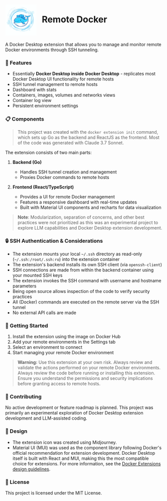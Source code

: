 <h1>
  <img src="/assets/extension-icon.svg" alt="Project Logo" width="100" height="100" style="vertical-align: middle; margin-right: 10px;">
  Remote Docker
</h1>

A Docker Desktop extension that allows you to manage and monitor remote Docker environments through SSH tunneling.

### 🚀 Features

- Essentially **Docker Desktop inside Docker Desktop** - replicates most Docker Desktop UI functionality for remote hosts
- SSH tunnel management to remote hosts
- Dashboard with stats
- Containers, images, volumes and networks views
- Container log view
- Persistent environment settings

### 📋 Components

> This project was created with the `docker extension init` command, which sets up Go as the backend and ReactJS as the frontend. Most of the code was generated with Claude 3.7 Sonnet.

The extension consists of two main parts:

1. **Backend (Go)**
    - Handles SSH tunnel creation and management
    - Proxies Docker commands to remote hosts

2. **Frontend (React/TypeScript)**
    - Provides a UI for remote Docker management
    - Features a responsive dashboard with real-time updates
    - Built with Material UI components and recharts for data visualization

> **Note**: Modularization, separation of concerns, and other best practices were not prioritized as this was an experimental project to explore LLM capabilities and Docker Desktop extension development.

### 🔒 SSH Authentication & Considerations

- The extension mounts your local `~/.ssh` directory as read-only (`~/.ssh:/root/.ssh:ro`) into the extension container
- The extension's backend installs its own SSH client (via `openssh-client`)
- SSH connections are made from within the backend container using your mounted SSH keys
- The extension invokes the SSH command with username and hostname parameters
- Being open source allows inspection of the code to verify security practices
- All (Docker) commands are executed on the remote server via the SSH tunnel
- No external API calls are made

### 📖 Getting Started

1. Install the extension using the image on Docker Hub
2. Add your remote environments in the Settings tab
3. Select an environment to connect
4. Start managing your remote Docker environment

> **Warning:** Use this extension at your own risk. Always review and validate the actions performed on your remote Docker environments.
> Always review the code before running or installing this extension. Ensure you understand the permissions and security implications before granting access to remote hosts.

### 🤝 Contributing
No active development or feature roadmap is planned. This project was primarily an experimental exploration of Docker Desktop extension development and LLM-assisted coding.


### 🎨 Design

- The extension icon was created using Midjourney.
- Material UI (MUI) was used as the component library following Docker's official recommendation for extension development. Docker Desktop itself is built with React and MUI, making this the most compatible choice for extensions. For more information, see the [Docker Extensions design guidelines](https://docs.docker.com/extensions/extensions-sdk/design/#step-one-choose-your-framework).

### 📄 License
This project is licensed under the MIT License.